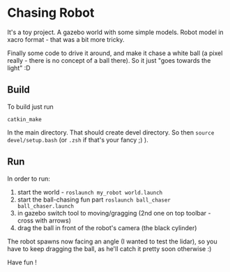# Chasing Robot

It's a toy project. A gazebo world with some simple models. Robot model in xacro format - that was a bit more tricky.

Finally some code to drive it around, and make it chase a white ball (a pixel really - there is no concept of a ball there).
So it just "goes towards the light" :D

## Build

To build just run
```
catkin_make
```

In the main directory. That should create devel directory. So then `source devel/setup.bash` (or `.zsh` if that's your fancy ;) ).


## Run

In order to run:
1) start the world - `roslaunch my_robot world.launch`
2) start the ball-chasing fun part `roslaunch ball_chaser ball_chaser.launch`
3) in gazebo switch tool to moving/gragging (2nd one on top toolbar - cross with arrows)
4) drag the ball in front of the robot's camera (the black cylinder)

The robot spawns now facing an angle (I wanted to test the lidar), so you have to keep dragging the ball, as he'll catch it pretty soon otherwise :)


Have fun !